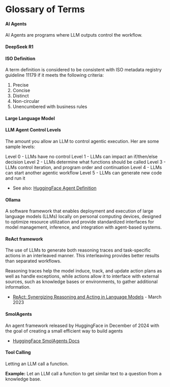# Glossary of Terms

#### AI Agents

AI Agents are programs where LLM outputs control the workflow.

#### DeepSeek R1

#### ISO Definition

A term definition is considered to be consistent with ISO metadata registry guideline 11179 if it meets the following criteria:

1. Precise
2. Concise
3. Distinct
4. Non-circular
5. Unencumbered with business rules

#### Large Language Model

#### LLM Agent Control Levels

The amount you allow an LLM to control agentic execution.
Her are some sample levels:

Level 0 - LLMs have no control
Level 1 - LLMs can impact an if/then/else decision
Level 2 - LLMs determine what functions should be called
Level 3 - LLMs control iteration, and program order and continuation
Level 4 - LLMs can start another agentic workflow
Level 5 - LLMs can generate new code and run it

* See also: [HuggingFace Agent Definition](https://huggingface.co/docs/smolagents/conceptual_guides/intro_agents)

#### Ollama

A software framework that enables deployment and execution of large language models (LLMs) locally on personal computing devices, designed to optimize resource utilization and provide standardized interfaces for model management, inference, and integration with agent-based systems.

#### ReAct framework

The use of LLMs to generate both reasoning traces and task-specific actions in an interleaved manner.  This interleaving provides better results than separated workflows.

Reasoning traces help the model induce, track, and update action plans as well as handle exceptions, while actions allow it to interface with external sources, such as knowledge bases or environments, to gather additional information. 

* [ReAct: Synergizing Reasoning and Acting in Language Models](https://arxiv.org/abs/2210.03629) - March 2023

#### SmolAgents

An agent framework released by HuggingFace in December of 2024 with
the goal of creating a small efficient way to build agents

* [HuggingFace SmolAgents Docs](https://huggingface.co/docs/smolagents/index)

#### Tool Calling

Letting an LLM call a function.

**Example:** Let an LLM call a function to get similar text to a question from a knowledge base.